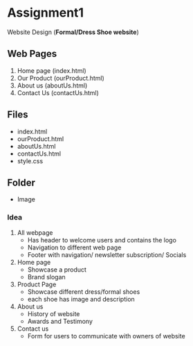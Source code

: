# Assignment1
Website Design (**Formal/Dress Shoe website**)
## Web Pages
1. Home page (index.html)
2. Our Product (ourProduct.html)
3. About us (aboutUs.html)
4. Contact Us (contactUs.html)

## Files
* index.html
* ourProduct.html
* aboutUs.html
* contactUs.html
* style.css

## Folder
* Image

### Idea
1. All webpage
    * Has header to welcome users and contains the logo
    * Navigation to different web page
    * Footer with navigation/ newsletter subscription/ Socials
2. Home page
    * Showcase a product
    * Brand slogan
3. Product Page
    * Showcase different dress/formal shoes
    * each shoe has image and description
4. About us
    * History of website
    * Awards and Testimony
5. Contact us
    * Form for users to communicate with owners of website